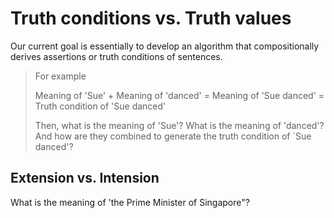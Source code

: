 # Truth conditions vs. Truth values

Our current goal is essentially to develop an algorithm that compositionally derives assertions or truth conditions of sentences. 

> For example <br>
>
> Meaning of 'Sue' + Meaning of 'danced' = Meaning of 'Sue danced' = Truth condition of 'Sue danced' <br>
> 
> Then, what is the meaning of 'Sue'? What is the meaning of 'danced'? And how are they combined to generate the truth condition of `Sue danced'? 

## Extension vs. Intension 

What is the meaning of 'the Prime Minister of Singapore"? 
